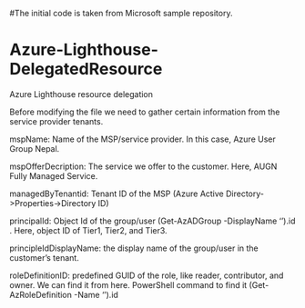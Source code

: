 #The initial code is taken from Microsoft sample repository. 
# Azure-Lighthouse-DelegatedResource
Azure Lighthouse resource delegation

Before modifying the file we need to gather certain information from the service provider tenants.

mspName: Name of the MSP/service provider. In this case, Azure User Group Nepal.

mspOfferDecription: The service we offer to the customer. Here, AUGN Fully Managed Service.

managedByTenantid: Tenant ID of the MSP (Azure Active Directory->Properties->Directory ID)

principalId: Object Id of the group/user (Get-AzADGroup -DisplayName ‘<yourGroupName>’).id . Here, object ID of Tier1, Tier2, and Tier3.
  
principleIdDisplayName: the display name of the group/user in the customer’s tenant.

roleDefinitionID: predefined GUID of the role, like reader, contributor, and owner. We can find it from here. PowerShell command to find it (Get-AzRoleDefinition -Name ‘<roleName>’).id
